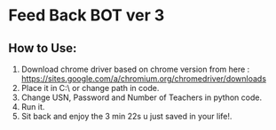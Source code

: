 # Feed Back BOT ver 3

## How to Use:
1. Download chrome driver based on chrome version from here : https://sites.google.com/a/chromium.org/chromedriver/downloads
2. Place it in C:\ or change path in code.
3. Change USN, Password and Number of Teachers in python code.
4. Run it.
5. Sit back and enjoy the 3 min 22s u just saved in your life!.
